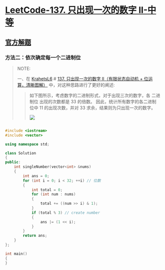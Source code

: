 # [LeetCode-137. 只出现一次的数字 II-中等](https://leetcode.cn/problems/single-number-ii/) 



## [官方解题](https://leetcode.cn/problems/single-number-ii/solution/zhi-chu-xian-yi-ci-de-shu-zi-ii-by-leetc-23t6/)



### 方法二：依次确定每一个二进制位

> NOTE:
>
> 一、在 [KrahetsL6](https://leetcode.cn/u/jyd/) # [137. 只出现一次的数字 II（有限状态自动机 + 位运算，清晰图解）](https://leetcode.cn/problems/single-number-ii/solution/single-number-ii-mo-ni-san-jin-zhi-fa-by-jin407891/) 中，对这种思路进行了更好的阐述:
>
> > 如下图所示，考虑数字的二进制形式，对于出现三次的数字，各 二进制位 出现的次数都是 33 的倍数。
> > 因此，统计所有数字的各二进制位中 11 的出现次数，并对 33 求余，结果则为只出现一次的数字。
> >
> > ![](https://pic.leetcode-cn.com/28f2379be5beccb877c8f1586d8673a256594e0fc45422b03773b8d4c8418825-Picture1.png)
> >
>
> 

```c++

#include <iostream>
#include <vector>

using namespace std;

class Solution
{
public:
    int singleNumber(vector<int> &nums)
    {
        int ans = 0;
        for (int i = 0; i < 32; ++i) // 位数
        {
            int total = 0;
            for (int num : nums)
            {
                total += ((num >> i) & 1);
            }
            if (total % 3) // create number
            {
                ans |= (1 << i);
            }
        }
        return ans;
    }
};

int main()
{
}

```

